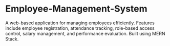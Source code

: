 # Employee-Management-System
A web-based application for managing employees efficiently. Features include employee registration, attendance tracking, role-based access control, salary management, and performance evaluation. Built using  MERN Stack.

